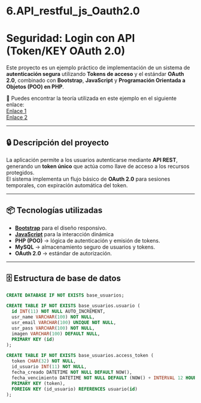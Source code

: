 # 6.API_restful_js_Oauth2.0

# Seguridad: Login con API (Token/KEY OAuth 2.0)

Este proyecto es un ejemplo práctico de implementación de un sistema de **autenticación segura** utilizando **Tokens de acceso** y el estándar **OAuth 2.0**, combinado con **Bootstrap**, **JavaScript** y **Programación Orientada a Objetos (POO) en PHP**.

📖 Puedes encontrar la teoría utilizada en este ejemplo en el siguiente enlace:
<br>
<a href="https://oauth.net/2/" target="_blank">Enlace 1</a>
<br>
<a href="https://docs.google.com/document/d/1lhBlLzDBTsm5zI9kWFjIm0B3sWAmhhWgpqg-IGfepcA/edit?tab=t.0#heading=h.7qu730h0wku2" target="_blank">Enlace 2</a>

---

## 🔒 Descripción del proyecto
La aplicación permite a los usuarios autenticarse mediante **API REST**, generando un **token único** que actúa como llave de acceso a los recursos protegidos.  
El sistema implementa un flujo básico de **OAuth 2.0** para sesiones temporales, con expiración automática del token.

---

## 📦 Tecnologías utilizadas
- <a href="https://docs.google.com/document/d/1lhBlLzDBTsm5zI9kWFjIm0B3sWAmhhWgpqg-IGfepcA/edit?tab=t.0#heading=h.jxadv55jyth" target="_blank">**Bootstrap**</a> para el diseño responsivo.
- <a href="https://docs.google.com/document/d/1lhBlLzDBTsm5zI9kWFjIm0B3sWAmhhWgpqg-IGfepcA/edit?tab=t.0#heading=h.xl3ce7m9tn28" target="_blank">**JavaScript**</a> para la interacción dinámica 
- **PHP (POO)** → lógica de autenticación y emisión de tokens.
- **MySQL** → almacenamiento seguro de usuarios y tokens.
- **OAuth 2.0** → estándar de autorización.

---

## 🗄️ Estructura de base de datos

```sql
CREATE DATABASE IF NOT EXISTS base_usuarios;

CREATE TABLE IF NOT EXISTS base_usuarios.usuario (
  id INT(11) NOT NULL AUTO_INCREMENT,
  usr_name VARCHAR(100) NOT NULL,
  usr_email VARCHAR(100) UNIQUE NOT NULL,
  usr_pass VARCHAR(100) NOT NULL,
  imagen VARCHAR(100) DEFAULT NULL,
  PRIMARY KEY (id)
);

CREATE TABLE IF NOT EXISTS base_usuarios.access_token (
  token CHAR(32) NOT NULL,
  id_usuario INT(11) NOT NULL,
  fecha_creado DATETIME NOT NULL DEFAULT NOW(),
  fecha_vencimiento DATETIME NOT NULL DEFAULT (NOW() + INTERVAL 12 HOUR),
  PRIMARY KEY (token),
  FOREIGN KEY (id_usuario) REFERENCES usuario(id)
);


